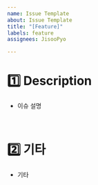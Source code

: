 ```yaml
---
name: Issue Template
about: Issue Template
title: "[Feature]"
labels: feature
assignees: JisooPyo

---
```


<!-- 이슈 제목은 다음과 같이 작성합니다.

[Docs] README ~~내용 추가
[Feature] 회원가입

제목 헤더에는 다음이 들어갈 수 있습니다: [Init], [Feature], [Hotfix], [Docs], [Refactor], [CI], [Perf] -->

# 1️⃣ Description

<!-- 이슈에 대해 설명해주세요 -->

* 이슈 설명

<br>

# 2️⃣ 기타

* 기타
